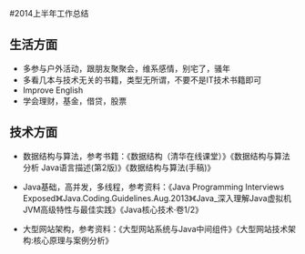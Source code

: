 #2014上半年工作总结

## 生活方面

* 多参与户外活动，跟朋友聚聚会，维系感情，别宅了，骚年
* 多看几本与技术无关的书籍，类型无所谓，不要不是IT技术书籍即可
* Improve English
* 学会理财，基金，借贷，股票

## 技术方面

* 数据结构与算法，参考书籍：《数据结构（清华在线课堂）》《数据结构与算法分析 Java语言描述(第2版)》《数据结构与算法(手稿)》

* Java基础，高并发，多线程，参考资料：《Java Programming Interviews Exposed》《Java.Coding.Guidelines.Aug.2013》《Java_深入理解Java虚拟机 JVM高级特性与最佳实践》《Java核心技术·卷1/2》

* 大型网站架构，参考资料：《大型网站系统与Java中间组件》《大型网站技术架构:核心原理与案例分析》
